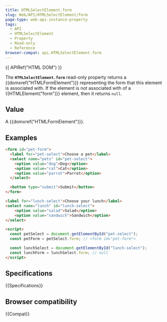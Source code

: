 ```yaml
---
title: HTMLSelectElement.form
slug: Web/API/HTMLSelectElement/form
page-type: web-api-instance-property
tags:
  - API
  - HTMLSelectElement
  - Property
  - Read-only
  - Reference
browser-compat: api.HTMLSelectElement.form
---
```

{{ APIRef("HTML DOM") }}

The **`HTMLSelectElement.form`** read-only property returns a
{{domxref("HTMLFormElement")}} representing the form that this element is associated
with. If the element is not associated with of a {{HTMLElement("form")}} element, then
it returns `null`.

## Value

A {{domxref("HTMLFormElement")}}.

## Examples

```html
<form id="pet-form">
  <label for="pet-select">Choose a pet</label>
  <select name="pets" id="pet-select">
    <option value="dog">Dog</option>
    <option value="cat">Cat</option>
    <option value="parrot">Parrot</option>
  </select>

  <button type="submit">Submit</button>
</form>

<label for="lunch-select">Choose your lunch</label>
<select name="lunch" id="lunch-select">
    <option value="salad">Salad</option>
    <option value="sandwich">Sandwich</option>
</select>

<script>
  const petSelect = document.getElementById("pet-select");
  const petForm = petSelect.form; // <form id="pet-form">

  const lunchSelect = document.getElementById("lunch-select");
  const lunchForm = lunchSelect.form; // null
</script>
```

## Specifications

{{Specifications}}

## Browser compatibility

{{Compat}}
